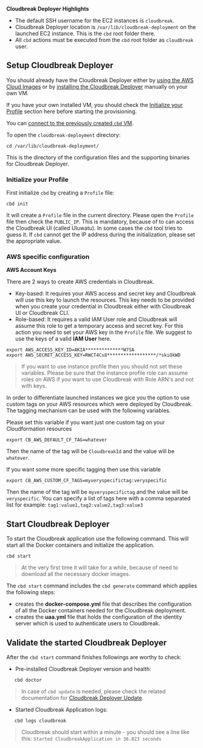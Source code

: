 **Cloudbreak Deployer Highlights**

  * The default SSH username for the EC2 instances is `cloudbreak`.
  * Cloudbreak Deployer location is `/var/lib/cloudbreak-deployment` on the launched EC2 instance. This is the
  `cbd` root folder there.
  * All `cbd` actions must be executed from the `cbd` root folder as `cloudbreak` user.

## Setup Cloudbreak Deployer

You should already have the Cloudbreak Deployer either by [using the AWS Cloud Images](aws.md) or by [installing the
Cloudbreak Deployer](onprem.md) manually on your own VM.

If you have your own installed VM, you should check the [Initialize your Profile](aws.md#initialize-your-profile)
section here before starting the provisioning.

You can [connect to the previously created `cbd` VM](http://docs.aws.amazon.com/AWSEC2/latest/UserGuide/AccessingInstances.html).

To open the `cloudbreak-deployment` directory:

```
cd /var/lib/cloudbreak-deployment/
```
This is the directory of the configuration files and the supporting binaries for Cloudbreak Deployer.

### Initialize your Profile

First initialize `cbd` by creating a `Profile` file:

```
cbd init
```
It will create a `Profile` file in the current directory. Please open the `Profile` file then check the `PUBLIC_IP`.
This is mandatory, because of to can access the Cloudbreak UI (called Uluwatu). In some cases the `cbd` tool tries to
guess it. If `cbd` cannot get the IP address during the initialization, please set the appropriate value.

### AWS specific configuration

**AWS Account Keys**

There are 2 ways to create AWS credentials in Cloudbreak.

* Key-based: It requires your AWS access and secret key and Cloudbreak will use this key to launch the resources. This key needs to be provided when you create your credential in Cloudbreak either with Cloudbreak UI or Cloudbreak CLI.
* Role-based: It requires a valid IAM User role and Cloudbreak will assume this role to get a temporary access and secret key. For this action you need to set your AWS key in the `Profile` file.
We suggest to use the keys of a valid **IAM User** here.

```
export AWS_ACCESS_KEY_ID=AKIA**************W7SA
export AWS_SECRET_ACCESS_KEY=RWCT4Cs8******************/*skiOkWD
```
>If you want to use instance profile then you should not set these variables. Please be sure that the instance profile role can assume roles on AWS if you want to use Cloudbreak with Role ARN's and not with keys.

In order to differentiate launched instances we gice you the option to use custom tags on your AWS resources which were deployed by Cloudbreak. The tagging mechanism can be used with the following variables. 

Please set this variable if you want just one custom tag on your Cloudformation resources

```
export CB_AWS_DEFAULT_CF_TAG=whatever
```
Then the name of the tag will be `CloudbreakId` and the value will be `whatever`.

If you want some more specific tagging then use this variable

```
export CB_AWS_CUSTOM_CF_TAGS=myveryspecifictag:veryspecific
```
Then the name of the tag will be `myveryspecifictag` and the value will be `veryspecific`. You can specify a list of tags here with a comma separated list for example: `tag1:value1,tag2:value2,tag3:value3`

## Start Cloudbreak Deployer

To start the Cloudbreak application use the following command.
This will start all the Docker containers and initialize the application.

```
cbd start
```

>At the very first time it will take for a while, because of need to download all the necessary docker images.

The `cbd start` command includes the `cbd generate` command which applies the following steps:

- creates the **docker-compose.yml** file that describes the configuration of all the Docker containers needed for the Cloudbreak deployment.
- creates the **uaa.yml** file that holds the configuration of the identity server which is used to authenticate users to Cloudbreak.

## Validate the started Cloudbreak Deployer

After the `cbd start` command finishes followings are worthy to check:

- Pre-installed Cloudbreak Deployer version and health:
```
   cbd doctor
```
>In case of `cbd update` is needed, please check the related documentation for [Cloudbreak Deployer Update](operations.md#update-cloudbreak-deployer).

- Started Cloudbreak Application logs:
```
   cbd logs cloudbreak
```
>Cloudbreak should start within a minute - you should see a line like this: `Started CloudbreakApplication in 36.823 seconds`
